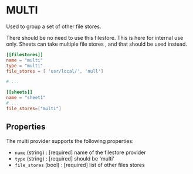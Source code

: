 # MULTI

Used to group a set of other file stores.

There should be no need to use this filestore. This is here
for internal use only. Sheets can take multiple file stores
, and that should be used instead. 

```toml
[[filestores]]
name = "multi"
type = "multi"
file_stores = [ 'usr/local/', 'null']

# ...

[[sheets]]
name = "sheet1"
# ...
file_stores=["multi"]
```

## Properties

The multi provider supports the following properties:

* `name` (string) : [required] name of the filestore provider
* `type` (string) : [required] should be 'multi'
* `file_stores` (bool) : [required] list of other files stores